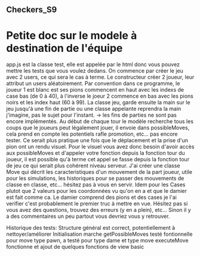 ## Checkers_S9

# Petite doc sur le modele à destination de l'équipe
app.js est la classe test, elle est appelée par le html donc vous pouvez mettre les tests que vous voulez dedans.
On commence par créer le jeu avec 2 users, ce qui sera le cas à terme. Le constructeur créer 2 joueur, leur attribut un users aléatoirement.
Par convention dans ce programme, le joueur 1 est blanc est ses pions commencent en haut avec les indexs de case bas (de 0 à 40), à l'inverse le joeur 2 commence en bas avec les pions noirs et les index haut (60 à 99).
La classe jeu, garde ensuite la main sur le jeu jusqu'à une fin de partie ou une classe appelante reprendra la main j'imagine, pas le sujet pour l'instant.
-> les fins de parties ne sont pas encore implémentés.
Au début de chaque tour le modèle recherche tous les coups que le joueurs peut légalement jouer, il envoie dans possibleMoves, cela prend en compte les potentiels rafle promotion, etc... pas encore tester. Ce serait plus pratique une fois que le déplacement et la prise d'un pion ont un rendu visuel.
Pour le visuel vous avez donc besoin d'avoir accès aux possibleMoves et d'appeler votre fonction depuis la fonction tour du joueur, il est possible qu'à terme cet appel se fasse depuis la fonction tour de jeu ce qui serait plus cohérent niveau serveur.
J'ai créer une classe Move qui décrit les caracteristiques d'un mouvement de la part joueur, utile pour les simulations, les historiques pour se passer des mouvements de classe en classe, etc... hésitez pas à vous en servir. Idem pour les Cases plutot que 2 valeurs pour les coordonnées vu qu'on en a et que le damier est fait comme ca.
Le damier comprend des pions et des cases je l'ai verifier c'est probablement le premier truc à mettre en vue.
Hésitez pas si vous avez des questions, trouvez des erreurs (y en a plein), etc... Sinon il y a des commentaires un peu partout vous devriez vous y retrouver.

Historique des tests:
Structure général est correct, potentiellement à nettoyer/améliorer
Initialisation marche
getPossibleMoves testé fontionnelle pour move type pawn, a testé pour type dame et type move
executeMove fonctionne et ajout de quelques fonctions de view basic